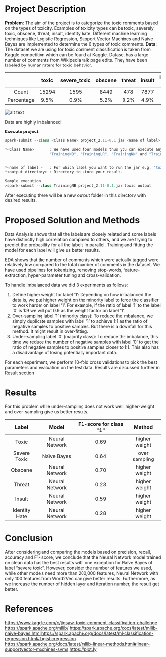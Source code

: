# Project Description
__Problem__: The aim of the project is to categorize the toxic comments based on the types of toxicity. Examples of toxicity types can be toxic, severely toxic, obscene, threat, insult, identity hate. Different machine learning techniques like Logistic Regression, Support Vector Machines and Naive Bayes are implemented to determine the 6 types of toxic comments.
__Data__: The dataset we are using for toxic comment classification is taken from Kaggle competition which can be found at Kaggle. Dataset has a large number of comments from Wikipedia talk page edits. They have been labeled by human raters for toxic behavior.

|         | toxic | severe_toxic | obscene | threat | insult | identity-hate |
|:-------:|:-----:|:------------:|:-------:|:------:|:------:|:-------------:|
|Count    |15294|1595|8449|478|7877|1405|
|Percentage|9.5%|0.9%|5.2%|0.2%|4.9%|0.8%|

![alt text](https://github.com/mrthlinh/toxic-comment-classification/blob/master/pic/distribution.png)

Data are highly imbalanced

__Execute project__:

```scala
spark-submit --class <Class Name> project_2.11-0.1.jar <name of label> <output directory>

*<Class Name>       : We have used four models thus you can execute any one of them.
					"TrainingNB", "TrainingLR", "TrainingNN" and "TrainingSVM"


*<name of label >   : For which label you want to run the jar e.g. "toxic", "threat"
*<output directory> : Directory to store your result.

Sample execution
>spark-submit --class TrainingNB project_2.11-0.1.jar toxic output
```
After executing there will be a new output folder in this directory with desired results.

# Proposed Solution and Methods
Data Analysis shows that all the labels are closely related and some labels have distinctly high correlation compared to others, and we are trying to predict the probability for all the labels in parallel. Training and fitting the model for each label will give us better results.

EDA shows that the number of comments which were actually tagged were relatively low compared to the total number of comments in the dataset. We have used pipelines for tokenizing, removing stop-words, feature-extraction, hyper-parameter tuning and cross-validation.

To handle imbalanced data we did 3 experiments as follows:
1. Define higher weight for label ‘1’:
Depending on how imbalanced the data is, we put higher weight on the minority label to
force the classifier to work harder on label ‘1’.
For example, if the ratio of label ‘1’ to the label ‘0’ is 1:9 we will put 0.9 as the weight factor on label ‘1’.
2. Over-sampling label ‘1’ (minority class):
To reduce the imbalance, we simply duplicate samples with label ‘1’ to achieve 1:1 as the ratio of negative samples to positive samples. But there is a downfall for this method. It might result in over-fitting.
3. Under-sampling label ‘0’ (majority class):
To reduce the imbalance, this time we reduce the number of negative samples with label ‘0’ to get the ratio of negative samples to positive samples closer to 1:1. This also has a disadvantage of losing potentially important data.

For each experiment, we perform 10-fold cross validations to pick the best parameters and evaluation on the test data. Results are discussed further in Result section

# Results
For this problem while under-sampling does not work well, higher-weight and over-sampling give us better results.

|  Label  | Model | F1-score for class "1" |Method|
|:-------:|:-----:|:----------------------:|:----:|
|Toxic| Neural Network |0.69| higher weight|
|Severe Toxic| Naïve Bayes| 0.64|over sampling|
|Obscene| Neural Network | 0.70|higher weight|
|Threat| Neural Network| 0.23|higher weight|
|Insult| Neural Network| 0.59|higher weight|
|Identity Hate| Neural Network| 0.28|higher weight|

# Conclusion
After considering and comparing the models based on precision, recall, accuracy and F1-
score, we conclude that the Neural Network model trained on clean data has the best
results with one exception for Naïve Bayes of label “severe toxic”. However, consider the
number of features we used, while other models need more than 200,000 features, Neural
Network with only 100 features from Word2Vec can give better results. Furthermore, as
we increase the number of hidden layer and iteration number, the result get better.

# References
https://www.kaggle.com/c/jigsaw-toxic-comment-classification-challenge
https://spark.apache.org/mllib/
https://spark.apache.org/docs/latest/mllib-naive-bayes.html
https://spark.apache.org/docs/latest/ml-classification-regression.html#logisticregression
https://spark.apache.org/docs/latest/mllib-linear-methods.html#linear-supportvector-machines-svms
https://plot.ly
